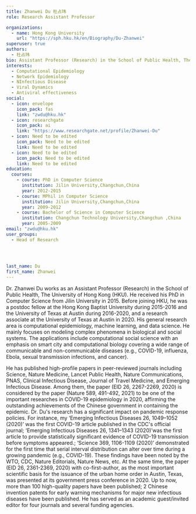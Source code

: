 ```yaml
---
title: Zhanwei Du 杜占玮
role: Research Assistant Professor

organizations:
  - name: Hong Kong University
    url: "https://sph.hku.hk/en/Biography/Du-Zhanwei"
superuser: true
authors:
  - 杜占玮
bio: Assistant Professor (Research) in the School of Public Health, The University of Hong Kong (HKU).
interests:
  - Computational Epidemiology
  - Network Epidemiology
  - NInfectious Disease
  - Viral Dynamics
  - Antiviral effectiveness
social:
  - icon: envelope
    icon_pack: fas
    link: "zwdu@hku.hk"
  - icon: researchgate
    icon_pack: ai
    link: "https://www.researchgate.net/profile/Zhanwei-Du"
  - icon: Need to be edited
    icon_pack: Need to be edited
    link: Need to be edited
  - icon: Need to be edited
    icon_pack: Need to be edited
    link: Need to be edited
education:
  courses:
    - course: PhD in Computer Science
      institution: Jilin University,Changchun,China
      year: 2012-2015
    - course: MPhil in Computer Science
      institution: Jilin University,Changchun,China
      year: 2009-2012
    - course: Bachelor of Science in Computer Science 
      institution: Changchun Technology University,Changchun ,China
      year: 2005-2009
email: "zwdu@hku.hk"
user_groups:
  - Head of Research
  


  
last_name: Du
first_name: Zhanwei
---
```


Dr. Zhanwei Du works as an Assistant Professor (Research) in the School of Public Health, The University of Hong Kong (HKU). He received his PhD in Computer Science from Jilin University in 2015. Before joining HKU, he was a postdoc fellow at the Hong Kong Baptist University during 2015-2016 and the University of Texas at Austin during 2016-2020, and a research associate at the University of Texas at Austin in 2020. His general research area is computational epidemiology, machine learning, and data science. He mainly focuses on modeling complex phenomena in biological and social systems. The applications include computational social science with an emphasis on smart city and computational biology covering a wide range of communicable and non-communicable diseases (e.g., COVID-19, influenza, Ebola, sexual transmission infections, and cancer).

He has published high-profile papers in peer-reviewed journals including Science, Nature Medicine, Lancet Public Health, Nature Communications, PNAS, Clinical Infectious Disease, Journal of Travel Medicine, and Emerging Infectious Disease. Among them, the paper (EID 26, 2267-2269, 2020) is considered by the paper (Nature 589, 491-492, 2021) to be one of the important researches in COVID-19 epidemiology in 2020, affirming the outstanding achievements of the Chinese government in containing the epidemic. Dr. Du's research has a significant impact on pandemic response policies. For instance, my ‘Emerging Infectious Diseases 26, 1049–1052 (2020)’ was the first COVID-19 article published in the CDC's official journal; ‘Emerging Infectious Diseases 26, 1341–1343 (2020)’was the first article to provide statistically significant evidence of COVID-19 transmission before symptoms appeared.; ‘Science 369, 1106-1109 (2020)’ demonstrated for the first time that serial interval distribution can alter over time during a growing pandemic (e.g., COVID-19). These findings have been noted by the WTO, CDC, Nature Editorials, Nature News, etc. At the same time, the paper (EID 26, 2361-2369, 2020) with co-first-author, as the most important scientific basis for the issuance of the urban home order in Austin, Texas, was presented at its government press conference in 2020. Up to now, more than 100 high-quality papers have been published; 2 Chinese invention patents for early warning mechanisms for major new infectious diseases have been published. He has served as an academic guest/invited editor for four journals and several funding agencies.